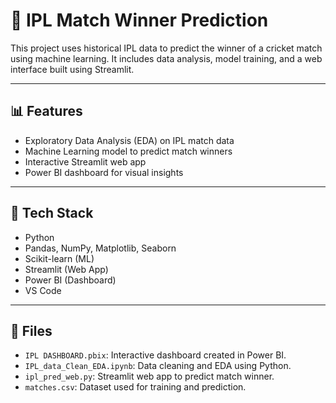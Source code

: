 # 🏏 IPL Match Winner Prediction

This project uses historical IPL data to predict the winner of a cricket match using machine learning. It includes data analysis, model training, and a web interface built using Streamlit.

---

## 📊 Features

- Exploratory Data Analysis (EDA) on IPL match data  
- Machine Learning model to predict match winners  
- Interactive Streamlit web app  
- Power BI dashboard for visual insights

---

## 🚀 Tech Stack

- Python
- Pandas, NumPy, Matplotlib, Seaborn
- Scikit-learn (ML)
- Streamlit (Web App)
- Power BI (Dashboard)
- VS Code

---

## 📁 Files
- `IPL DASHBOARD.pbix`: Interactive dashboard created in Power BI.
- `IPL_data_Clean_EDA.ipynb`: Data cleaning and EDA using Python.
- `ipl_pred_web.py`: Streamlit web app to predict match winner.
- `matches.csv`: Dataset used for training and prediction.
